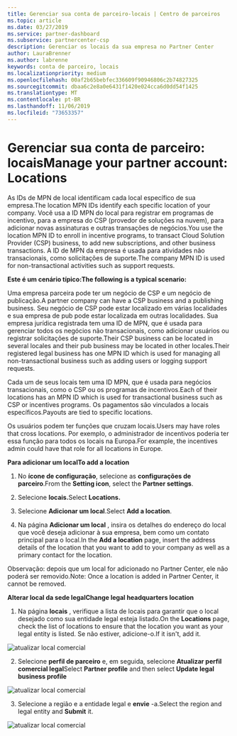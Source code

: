 ```yaml
---
title: Gerenciar sua conta de parceiro-locais | Centro de parceiros
ms.topic: article
ms.date: 03/27/2019
ms.service: partner-dashboard
ms.subservice: partnercenter-csp
description: Gerenciar os locais da sua empresa no Partner Center
author: LauraBrenner
ms.author: labrenne
keywords: conta de parceiro, locais
ms.localizationpriority: medium
ms.openlocfilehash: 00af2b65bebfec336609f90946806c2b74827325
ms.sourcegitcommit: dbaa6c2e8a0e6431f1420e024cca6d0dd54f1425
ms.translationtype: MT
ms.contentlocale: pt-BR
ms.lasthandoff: 11/06/2019
ms.locfileid: "73653357"
---
```

# <a name="manage-your-partner-account-locations"></a><span data-ttu-id="ce892-104">Gerenciar sua conta de parceiro: locais</span><span class="sxs-lookup"><span data-stu-id="ce892-104">Manage your partner account: Locations</span></span>

<span data-ttu-id="ce892-105">As IDs de MPN de local identificam cada local específico de sua empresa.</span><span class="sxs-lookup"><span data-stu-id="ce892-105">The location MPN IDs identify each specific location of your company.</span></span> <span data-ttu-id="ce892-106">Você usa a ID MPN do local para registrar em programas de incentivo, para a empresa do CSP (provedor de soluções na nuvem), para adicionar novas assinaturas e outras transações de negócios.</span><span class="sxs-lookup"><span data-stu-id="ce892-106">You use the location MPN ID to enroll in incentive programs, to transact Cloud Solution Provider (CSP) business, to add new subscriptions, and other business transactions.</span></span> <span data-ttu-id="ce892-107">A ID de MPN da empresa é usada para atividades não transacionais, como solicitações de suporte.</span><span class="sxs-lookup"><span data-stu-id="ce892-107">The company MPN ID is used for non-transactional activities such as support requests.</span></span>

<span data-ttu-id="ce892-108">**Este é um cenário típico:**</span><span class="sxs-lookup"><span data-stu-id="ce892-108">**The following is a typical scenario:**</span></span> 

<span data-ttu-id="ce892-109">Uma empresa parceira pode ter um negócio de CSP e um negócio de publicação.</span><span class="sxs-lookup"><span data-stu-id="ce892-109">A partner company can have a CSP business and a publishing business.</span></span> <span data-ttu-id="ce892-110">Seu negócio de CSP pode estar localizado em várias localidades e sua empresa de pub pode estar localizada em outras localidades. Sua empresa jurídica registrada tem uma ID de MPN, que é usada para gerenciar todos os negócios não transacionais, como adicionar usuários ou registrar solicitações de suporte.</span><span class="sxs-lookup"><span data-stu-id="ce892-110">Their CSP business can be located in several locales and their pub business may be located in other locales.Their registered legal business has one MPN ID which is used for managing all non-transactional business such as adding users or logging support requests.</span></span> 

<span data-ttu-id="ce892-111">Cada um de seus locais tem uma ID MPN, que é usada para negócios transacionais, como o CSP ou os programas de incentivos.</span><span class="sxs-lookup"><span data-stu-id="ce892-111">Each of their locations has an MPN ID which is used for transactional business such as CSP or incentives programs.</span></span> <span data-ttu-id="ce892-112">Os pagamentos são vinculados a locais específicos.</span><span class="sxs-lookup"><span data-stu-id="ce892-112">Payouts are tied to specific locations.</span></span>

<span data-ttu-id="ce892-113">Os usuários podem ter funções que cruzam locais.</span><span class="sxs-lookup"><span data-stu-id="ce892-113">Users may have roles that cross locations.</span></span> <span data-ttu-id="ce892-114">Por exemplo, o administrador de incentivos poderia ter essa função para todos os locais na Europa.</span><span class="sxs-lookup"><span data-stu-id="ce892-114">For example, the incentives admin could have that role for all locations in Europe.</span></span>

<span data-ttu-id="ce892-115">**Para adicionar um local**</span><span class="sxs-lookup"><span data-stu-id="ce892-115">**To add a location**</span></span>

1. <span data-ttu-id="ce892-116">No **ícone de configuração**, selecione as **configurações de parceiro**.</span><span class="sxs-lookup"><span data-stu-id="ce892-116">From the **Setting icon**, select the **Partner settings**.</span></span> 

2. <span data-ttu-id="ce892-117">Selecione **locais.**</span><span class="sxs-lookup"><span data-stu-id="ce892-117">Select **Locations.**</span></span>

3. <span data-ttu-id="ce892-118">Selecione **Adicionar um local**.</span><span class="sxs-lookup"><span data-stu-id="ce892-118">Select **Add a location**.</span></span>  

4. <span data-ttu-id="ce892-119">Na página **Adicionar um local** , insira os detalhes do endereço do local que você deseja adicionar à sua empresa, bem como um contato principal para o local.</span><span class="sxs-lookup"><span data-stu-id="ce892-119">In the **Add a location** page, insert the address details of the location that you want to add to your company as well as a primary contact for the location.</span></span>

<span data-ttu-id="ce892-120">Observação: depois que um local for adicionado no Partner Center, ele não poderá ser removido.</span><span class="sxs-lookup"><span data-stu-id="ce892-120">Note: Once a location is added in Partner Center, it cannot be removed.</span></span>

<span data-ttu-id="ce892-121">**Alterar local da sede legal**</span><span class="sxs-lookup"><span data-stu-id="ce892-121">**Change legal headquarters location**</span></span>

1. <span data-ttu-id="ce892-122">Na página **locais** , verifique a lista de locais para garantir que o local desejado como sua entidade legal esteja listado.</span><span class="sxs-lookup"><span data-stu-id="ce892-122">On the **Locations** page, check the list of locations to ensure that the location you want as your legal entity is listed.</span></span> <span data-ttu-id="ce892-123">Se não estiver, adicione-o.</span><span class="sxs-lookup"><span data-stu-id="ce892-123">If it isn't, add it.</span></span>

![atualizar local comercial](images/updatepartnerprofile2.png)

2. <span data-ttu-id="ce892-125">Selecione **perfil de parceiro** e, em seguida, selecione **Atualizar perfil comercial legal**</span><span class="sxs-lookup"><span data-stu-id="ce892-125">Select **Partner profile** and then select **Update legal business profile**</span></span>

![atualizar local comercial](images/updatepartnerprofile1.png)

3. <span data-ttu-id="ce892-127">Selecione a região e a entidade legal e **envie** -a.</span><span class="sxs-lookup"><span data-stu-id="ce892-127">Select the region and legal entity and **Submit** it.</span></span>

![atualizar local comercial](images/updatepartnerprofile3.png)

